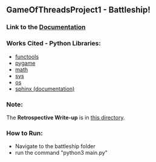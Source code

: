 ## GameOfThreadsProject1 - Battleship!

### Link to the [Documentation](http://htmlpreview.github.io/?https://github.com/dsutton1080/GameOfThreadsProject1/blob/master/doc/build/html/index.html)

### Works Cited - Python Libraries:
* [functools](https://docs.python.org/2/library/functools.html)
* [pygame](https://devdocs.io/pygame/)
* [math](https://docs.python.org/3/library/math.html)
* [sys](https://docs.python.org/2/library/sys.html)
* [os](https://docs.python.org/3/library/os.html)
* [sphinx (documentation)](http://www.sphinx-doc.org/en/master/)

### Note:
The **Retrospective Write-up** is in [this directory](./doc).

### How to Run:
* Navigate to the battleship folder
* run the command "python3 main.py"

